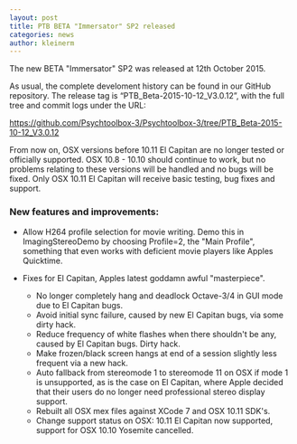 ```yaml
---
layout: post
title: PTB BETA "Immersator" SP2 released
categories: news
author: kleinerm
---
```


The new BETA "Immersator" SP2 was released at 12th October 2015.

As usual, the complete develoment history can be found in our GitHub repository. The release tag is “PTB_Beta-2015-10-12_V3.0.12”, with the full tree and commit logs under the URL:

<https://github.com/Psychtoolbox-3/Psychtoolbox-3/tree/PTB_Beta-2015-10-12_V3.0.12>

From now on, OSX versions before 10.11 El Capitan are no longer tested or officially supported.
OSX 10.8 - 10.10 should continue to work, but no problems relating to these versions will be
handled and no bugs will be fixed. Only OSX 10.11 El Capitan will receive basic testing, bug
fixes and support.

### New features and improvements:

- Allow H264 profile selection for movie writing. Demo this in ImagingStereoDemo by choosing Profile=2, the "Main Profile", something that even works with deficient movie players like Apples Quicktime.

- Fixes for El Capitan, Apples latest goddamn awful "masterpiece".

   - No longer completely hang and deadlock Octave-3/4 in GUI mode due to El Capitan bugs.
   - Avoid initial sync failure, caused by new El Capitan bugs, via some dirty hack.
   - Reduce frequency of white flashes when there shouldn't be any, caused by El Capitan bugs. Dirty hack.
   - Make frozen/black screen hangs at end of a session slightly less frequent via a new hack.
   - Auto fallback from stereomode 1 to stereomode 11 on OSX if mode 1 is unsupported, as is the case on El Capitan, where Apple decided that their users do no longer need professional stereo display support.
   - Rebuilt all OSX mex files against XCode 7 and OSX 10.11 SDK's.
   - Change support status on OSX: 10.11 El Capitan now supported, support for OSX 10.10 Yosemite cancelled.
